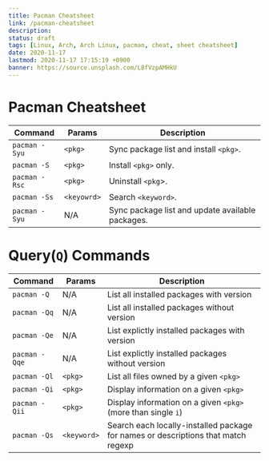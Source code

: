 ```yaml
---
title: Pacman Cheatsheet
link: /pacman-cheatsheet
description: 
status: draft
tags: [Linux, Arch, Arch Linux, pacman, cheat, sheet cheatsheet]
date: 2020-11-17
lastmod: 2020-11-17 17:15:19 +0900
banner: https://source.unsplash.com/L8fVzpAMHkU
---
```


# Pacman Cheatsheet

| Command | Params | Description |
|---|---|---|
|`pacman -Syu` | `<pkg>` | Sync package list and install `<pkg>`. |
|`pacman -S` | `<pkg>` | Install `<pkg>` only.  |
|`pacman -Rsc` | `<pkg>` | Uninstall `<pkg`>. |
|`pacman -Ss` | `<keyowrd>` | Search `<keyword>`. |
|`pacman -Syu` | N/A | Sync package list and update available packages. |

<!--more-->

# Query(`Q`) Commands

| Command | Params | Description |
|---|---|---|
|`pacman -Q` | N/A | List all installed packages with version |
|`pacman -Qq` | N/A | List all installed packages without version |
|`pacman -Qe` | N/A | List explictly installed packages with version |
|`pacman -Qqe` | N/A | List explictly installed packages without version |
|`pacman -Ql` | `<pkg>` | List all files owned by a given `<pkg>` |
|`pacman -Qi` | `<pkg>` | Display information on a given `<pkg>` |
|`pacman -Qii` | `<pkg>` | Display information on a given `<pkg>` (more than single `i`)|
|`pacman -Qs` | `<keyword>` | Search each locally-installed package for names or descriptions that match regexp|
